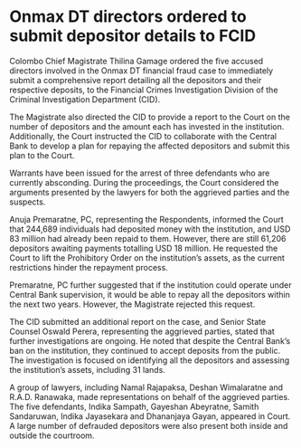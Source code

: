 # Onmax DT directors ordered to submit depositor details to FCID

Colombo Chief Magistrate Thilina Gamage ordered the five accused directors involved in the Onmax DT financial fraud case to immediately submit a comprehensive report detailing all the depositors and their respective deposits, to the Financial Crimes Investigation Division of the Criminal Investigation Department (CID).

The Magistrate also directed the CID to provide a report to the Court on the number of depositors and the amount each has invested in the institution. Additionally, the Court instructed the CID to collaborate with the Central Bank to develop a plan for repaying the affected depositors and submit this plan to the Court.

Warrants have been issued for the arrest of three defendants who are currently absconding. During the proceedings, the Court considered the arguments presented by the lawyers for both the aggrieved parties and the suspects.

Anuja Premaratne, PC, representing the Respondents, informed the Court that 244,689 individuals had deposited money with the institution, and USD 83 million had already been repaid to them. However, there are still 61,206 depositors awaiting payments totalling USD 18 million. He requested the Court to lift the Prohibitory Order on the institution’s assets, as the current restrictions hinder the repayment process.

Premaratne, PC further suggested that if the institution could operate under Central Bank supervision, it would be able to repay all the depositors within the next two years. However, the Magistrate rejected this request.

The CID submitted an additional report on the case, and Senior State Counsel Oswald Perera, representing the aggrieved parties, stated that further investigations are ongoing. He noted that despite the Central Bank’s ban on the institution, they continued to accept deposits from the public. The investigation is focused on identifying all the depositors and assessing the institution’s assets, including 31 lands.

A group of lawyers, including Namal Rajapaksa, Deshan Wimalaratne and R.A.D. Ranawaka, made representations on behalf of the aggrieved parties. The five defendants, Indika Sampath, Gayeshan Abeyratne, Samith Sandaruwan, Indika Jayasekara and Dhananjaya Gayan, appeared in Court. A large number of defrauded depositors were also present both inside and outside the courtroom.
